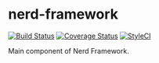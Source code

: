 # nerd-framework

[![Build Status](https://travis-ci.org/nerd-framework/nerd-framework.svg?branch=master)](https://travis-ci.org/nerd-framework/nerd-framework)
[![Coverage Status](https://coveralls.io/repos/github/nerd-framework/nerd-framework/badge.svg?branch=master)](https://coveralls.io/github/nerd-framework/nerd-framework?branch=master)
[![StyleCI](https://styleci.io/repos/70129472/shield?branch=master)](https://styleci.io/repos/70129472)

Main component of Nerd Framework.

